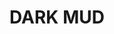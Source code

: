 ---
layout: product
title: "DARK MUD"
price: "500" 
desc: "Emajl Efekat"
img_path: "/assets/img/A.MIG-1405.webp"
brand: "AMMO"
available: true
special_offer: false
new: false
soon: false
cat: "060000"
subcat: "060600"
subsubcat: "00"
sifra: "A.MIG-1405"
popular: false
spec: false
---